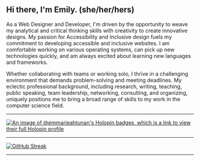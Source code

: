 
## Hi there, I'm Emily. (she/her/hers)
<!------
<a href="https://gitpod.io/#<your-repository-url>">
  <img
    src="https://img.shields.io/badge/Contribute%20with-Gitpod-908a85?logo=gitpod"
    alt="Contribute with Gitpod"
  />
</a> 
--------->
As a Web Designer and Developer, I'm driven by the opportunity to weave my analytical and critical thinking skills with creativity to create innovative designs. My passion for Accessibility and Inclusive design fuels my commitment to developing accessible and inclusive websites. I am comfortable working on various operating systems, can pick up new technologies quickly, and am always excited about learning new languages and frameworks.

Whether collaborating with teams or working solo, I thrive in a challenging environment that demands problem-solving and meeting deadlines. My eclectic professional background, including research, writing, teaching, public speaking, team leadership, networking, consulting, and organizing, uniquely positions me to bring a broad range of skills to my work in the computer science field.

---

[![An image of @emmarieahtunan's Holopin badges, which is a link to view their full Holopin profile](https://holopin.me/emmarieahtunan)](https://holopin.io/@emmarieahtunan)

---

[![GitHub Streak](http://github-readme-streak-stats.herokuapp.com?user=emmarie-ahtunan&theme=modern-lilac2)](https://git.io/streak-stats)

---
<!--![](http://github-profile-summary-cards.vercel.app/api/cards/profile-details?username=Emmarie-Ahtunan&theme=midnight_purple)
---
<!-- ![My Profile Summary Card](http://github-profile-summary-cards.vercel.app/api/cards/repos-per-language?username=Emmarie-Ahtunan&theme=midnight_purple) ![](http://github-profile-summary-cards.vercel.app/api/cards/stats?username=Emmarie-Ahtunan&theme=midnight_purple) ![](http://github-profile-summary-cards.vercel.app/api/cards/most-commit-language?username=Emmarie-Ahtunan&theme=midnight_purple)
---





<!--
### Ali-Octo-Gator-Cat, my GitHub alter-ego. 
![octocat-1672069611417](https://user-images.githubusercontent.com/86572370/211231131-df3438fa-fbd0-477e-8516-af06e9a53e7e.png)
[![Anurag's GitHub stats](https://github-readme-stats.vercel.app/api?username=Emmarie-Ahtunan)](https://github.com/anuraghazra/github-readme-stats)

![My profile visitor count](https://komarev.com/ghpvc/?username=Emmarie-Ahtunan&style=plastic&color=blueviolet)
<!--
**Emmarie-Ahtunan/Emmarie-Ahtunan** is a ✨ _special_ ✨ repository because its `README.md` (this file) appears on your GitHub profile.

Here are some ideas to get you started:

- 🔭 I’m currently working on ...
- 🌱 I’m currently learning ...
- 👯 I’m looking to collaborate on ...
- 🤔 I’m looking for help with ...
- 💬 Ask me about ...
- 📫 How to reach me: ...
- 😄 Pronouns: ...
- ⚡ Fun fact: ...
<div data-iframe-width="150" data-iframe-height="270" data-share-badge-id="65f10bb8-b69a-488d-8555-e70ade0c2b5b" data-share-badge-host="https://www.credly.com"></div><script type="text/javascript" async src="//cdn.credly.com/assets/utilities/embed.js"></script>
-->
